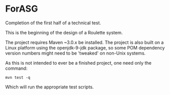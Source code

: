 # ForASG
Completion of the first half of a technical test.

This is the beginning of the design of a Roulette system.

The project requires Maven ~3.0.x be installed. The project is also built on a Linux platform using the openjdk-9-jdk package, so some POM dependency version numbers might need to be 'tweaked' on non-Unix systems.

As this is not intended to ever be a finished project, one need only the command:
```
mvn test -q
```
Which will run the appropriate test scripts.
